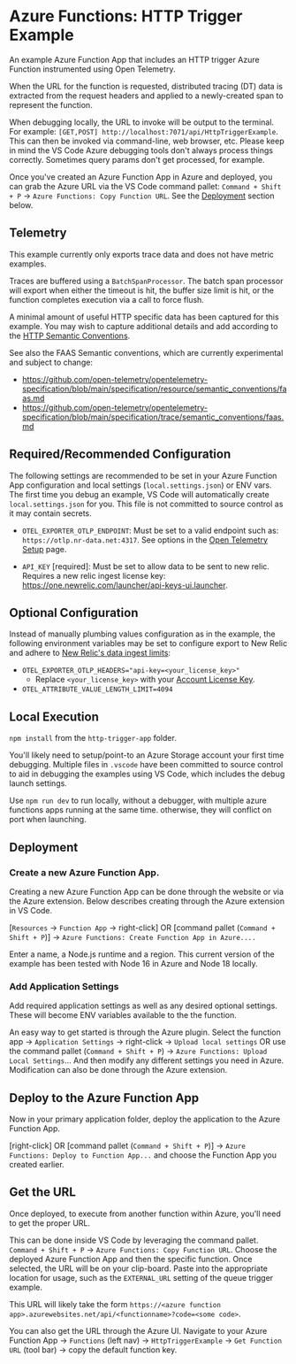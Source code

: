 # Azure Functions: HTTP Trigger Example

An example Azure Function App that includes an HTTP trigger Azure Function instrumented using Open Telemetry.

When the URL for the function is requested, distributed tracing (DT) data is extracted from the request headers and applied to a newly-created span to represent the function.

When debugging locally, the URL to invoke will be output to the terminal. For example: `[GET,POST] http://localhost:7071/api/HttpTriggerExample`. This can then be invoked via command-line, web browser, etc. Please keep in mind the VS Code Azure debugging tools don't always process things correctly. Sometimes query params don't get processed, for example.

Once you've created an Azure Function App in Azure and deployed, you can grab the Azure URL via the VS Code command pallet: `Command + Shift + P` -> `Azure Functions: Copy Function URL`. See the [Deployment](#deployment) section below.

## Telemetry

This example currently only exports trace data and does not have metric examples.

Traces are buffered using a `BatchSpanProcessor`. The batch span processor will export when either the timeout is hit, the buffer size limit is hit, or the function completes execution via a call to force flush.

A minimal amount of useful HTTP specific data has been captured for this example. You may wish to capture additional details and add according to the [HTTP Semantic Conventions](https://github.com/open-telemetry/opentelemetry-specification/blob/main/specification/trace/semantic_conventions/http.md).

See also the FAAS Semantic conventions, which are currently experimental and subject to change:
* https://github.com/open-telemetry/opentelemetry-specification/blob/main/specification/resource/semantic_conventions/faas.md
* https://github.com/open-telemetry/opentelemetry-specification/blob/main/specification/trace/semantic_conventions/faas.md

## Required/Recommended Configuration

The following settings are recommended to be set in your Azure Function App configuration and local settings (`local.settings.json`) or ENV vars. The first time you debug an example, VS Code will automatically create `local.settings.json` for you. This file is not committed to source control as it may contain secrets.

* `OTEL_EXPORTER_OTLP_ENDPOINT`: Must be set to a valid endpoint such as: `https://otlp.nr-data.net:4317`. See options in the [Open Telemetry Setup](https://docs.newrelic.com/docs/more-integrations/open-source-telemetry-integrations/opentelemetry/opentelemetry-setup/#review-settings) page.

* `API_KEY` [required]: Must be set to allow data to be sent to new relic. Requires a new relic ingest license key: https://one.newrelic.com/launcher/api-keys-ui.launcher.

## Optional Configuration

Instead of manually plumbing values configuration as in the example, the following environment variables may be set to configure export to New Relic and adhere to [New Relic's data ingest limits](https://docs.newrelic.com/docs/data-apis/manage-data/view-system-limits/#all_products):

* `OTEL_EXPORTER_OTLP_HEADERS="api-key=<your_license_key>"`
  * Replace `<your_license_key>` with your
    [Account License Key](https://one.newrelic.com/launcher/api-keys-ui.launcher).
* `OTEL_ATTRIBUTE_VALUE_LENGTH_LIMIT=4094`

## Local Execution

`npm install` from the `http-trigger-app` folder.

You'll likely need to setup/point-to an Azure Storage account your first time debugging. Multiple files in `.vscode` have been committed to source control to aid in debugging the examples using VS Code, which includes the debug launch settings.

Use `npm run dev` to run locally, without a debugger, with multiple azure functions apps running at the same time. otherwise, they will conflict on port when launching.

## Deployment

### Create a new Azure Function App.

Creating a new Azure Function App can be done through the website or via the Azure extension. Below describes creating through the Azure extension in VS Code.

[`Resources` -> `Function App` -> right-click] OR [command pallet (`Command + Shift + P`)] -> `Azure Functions: Create Function App in Azure....`

Enter a name, a Node.js runtime and a region. This current version of the example has been tested with Node 16 in Azure and Node 18 locally.

### Add Application Settings

Add required application settings as well as any desired optional settings. These will become ENV variables available to the the function.

An easy way to get started is through the Azure plugin. Select the function app -> `Application Settings` -> right-click -> `Upload local settings` OR use the command pallet (`Command + Shift + P`) -> `Azure Functions: Upload Local Settings`... And then modify any different settings you need in Azure. Modification can also be done through the Azure extension.

## Deploy to the Azure Function App

Now in your primary application folder, deploy the application to the Azure Function App.

[right-click] OR [command pallet (`Command + Shift + P`)] -> `Azure Functions: Deploy to Function App...` and choose the Function App you created earlier.

## Get the URL

Once deployed, to execute from another function within Azure, you'll need to get the proper URL.

This can be done inside VS Code by leveraging the command pallet. `Command + Shift + P` -> `Azure Functions: Copy Function URL`. Choose the deployed Azure Function App and then the specific function. Once selected, the URL will be on your clip-board. Paste into the appropriate location for usage, such as the `EXTERNAL_URL` setting of the queue trigger example.

This URL will likely take the form `https://<azure function app>.azurewebsites.net/api/<functionname>?code=<some code>`.

You can also get the URL through the Azure UI. Navigate to your Azure Function App -> `Functions` (left nav) -> `HttpTriggerExample` -> `Get Function URL` (tool bar) -> copy the default function key.
